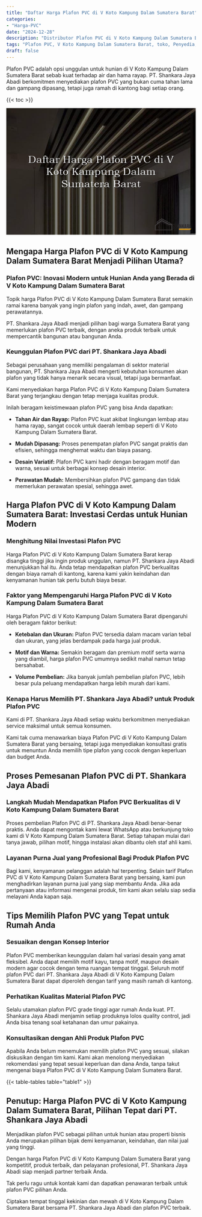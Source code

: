 ```yaml
---
title: "Daftar Harga Plafon PVC di V Koto Kampung Dalam Sumatera Barat"
categories: 
- "Harga-PVC"
date: "2024-12-28"
description: "Distributor Plafon PVC di V Koto Kampung Dalam Sumatera Barat bagi hunian, kantor, dan gerai. Material unggulan, pilihan motif, pilihan warna modern, dengan layanan instalasi dikerjakan oleh teknisi profesional dan kepastian resmi!|Jasa distribusi Plafon PVC di V Koto Kampung Dalam Sumatera Barat bagi kebutuhan tempat tinggal, kantor, maupun toko, dengan panel berkualitas dan pemasangan oleh teknisi berpengalaman serta kepastian resmi.|Solusi Plafon PVC di V Koto Kampung Dalam Sumatera Barat yang terbukti bagi rumah, perkantoran, serta ritel, bersama material unggulan dan penempatan dikerjakan oleh teknisi ahli serta garansi resmi.|Distribusi Plafon PVC di V Koto Kampung Dalam Sumatera Barat untuk tempat tinggal, kantor, serta ritel, beserta panel unggulan dan instalasi ditangani oleh tenaga ahli profesional, dilengkapi beserta kepastian resmi.}"
tags: "Plafon PVC, V Koto Kampung Dalam Sumatera Barat, toko, Penyedia, distributor"
draft: false
---
```


Plafon PVC adalah opsi unggulan untuk hunian di V Koto Kampung Dalam Sumatera Barat sebab kuat terhadap air dan hama rayap. PT. Shankara Jaya Abadi berkomitmen menyediakan plafon PVC yang bukan cuma tahan lama dan gampang dipasang, tetapi juga ramah di kantong bagi setiap orang.

{{< toc >}}

![Daftar Harga Plafon PVC di V Koto Kampung Dalam Sumatera Barat](/images/Harga-PVC/Daftar-Harga-Plafon-PVC-di-V-Koto-Kampung-Dalam-Sumatera-Barat.png)


## Mengapa Harga Plafon PVC di V Koto Kampung Dalam Sumatera Barat Menjadi Pilihan Utama?

### Plafon PVC: Inovasi Modern untuk Hunian Anda yang Berada di V Koto Kampung Dalam Sumatera Barat

Topik harga Plafon PVC di V Koto Kampung Dalam Sumatera Barat semakin ramai karena banyak yang ingin plafon yang indah, awet, dan gampang perawatannya.

PT. Shankara Jaya Abadi menjadi pilihan bagi warga Sumatera Barat yang memerlukan plafon PVC terbaik, dengan aneka produk terbaik untuk mempercantik bangunan atau bangunan Anda.

### Keunggulan Plafon PVC dari PT. Shankara Jaya Abadi

Sebagai perusahaan yang memiliki pengalaman di sektor material bangunan, PT. Shankara Jaya Abadi mengerti kebutuhan konsumen akan plafon yang tidak hanya menarik secara visual, tetapi juga bermanfaat.

Kami menyediakan harga Plafon PVC di V Koto Kampung Dalam Sumatera Barat yang terjangkau dengan tetap menjaga kualitas produk.

Inilah beragam keistimewaan plafon PVC yang bisa Anda dapatkan:

- **Tahan Air dan Rayap:** Plafon PVC kuat akibat lingkungan lembap atau hama rayap, sangat cocok untuk daerah lembap seperti di V Koto Kampung Dalam Sumatera Barat.

- **Mudah Dipasang:** Proses penempatan plafon PVC sangat praktis dan efisien, sehingga menghemat waktu dan biaya pasang.

- **Desain Variatif:** Plafon PVC kami hadir dengan beragam motif dan warna, sesuai untuk berbagai konsep desain interior.

- **Perawatan Mudah:** Membersihkan plafon PVC gampang dan tidak memerlukan perawatan spesial, sehingga awet.

## Harga Plafon PVC di V Koto Kampung Dalam Sumatera Barat: Investasi Cerdas untuk Hunian Modern

### Menghitung Nilai Investasi Plafon PVC

Harga Plafon PVC di V Koto Kampung Dalam Sumatera Barat kerap disangka tinggi jika ingin produk unggulan, namun PT. Shankara Jaya Abadi menunjukkan hal itu. Anda tetap mendapatkan plafon PVC berkualitas dengan biaya ramah di kantong, karena kami yakin keindahan dan kenyamanan hunian tak perlu butuh biaya besar.

### Faktor yang Mempengaruhi Harga Plafon PVC di V Koto Kampung Dalam Sumatera Barat

Harga Plafon PVC di V Koto Kampung Dalam Sumatera Barat dipengaruhi oleh beragam faktor berikut:

- **Ketebalan dan Ukuran:** Plafon PVC tersedia dalam macam varian tebal dan ukuran, yang jelas berdampak pada harga jual produk.

- **Motif dan Warna:** Semakin beragam dan premium motif serta warna yang diambil, harga plafon PVC umumnya sedikit mahal namun tetap bersahabat.

- **Volume Pembelian:** Jika banyak jumlah pembelian plafon PVC, lebih besar pula peluang mendapatkan harga lebih murah dari kami.

### Kenapa Harus Memilih PT. Shankara Jaya Abadi? untuk Produk Plafon PVC

Kami di PT. Shankara Jaya Abadi setiap waktu berkomitmen menyediakan service maksimal untuk semua konsumen.

Kami tak cuma menawarkan biaya Plafon PVC di V Koto Kampung Dalam Sumatera Barat yang bersaing, tetapi juga menyediakan konsultasi gratis untuk menuntun Anda memilih tipe plafon yang cocok dengan keperluan dan budget Anda.

## Proses Pemesanan Plafon PVC di PT. Shankara Jaya Abadi

### Langkah Mudah Mendapatkan Plafon PVC Berkualitas di V Koto Kampung Dalam Sumatera Barat

Proses pembelian Plafon PVC di PT. Shankara Jaya Abadi benar-benar praktis. Anda dapat mengontak kami lewat WhatsApp atau berkunjung toko kami di V Koto Kampung Dalam Sumatera Barat. Setiap tahapan mulai dari tanya jawab, pilihan motif, hingga instalasi akan dibantu oleh staf ahli kami.

### Layanan Purna Jual yang Profesional Bagi Produk Plafon PVC

Bagi kami, kenyamanan pelanggan adalah hal terpenting. Selain tarif Plafon PVC di V Koto Kampung Dalam Sumatera Barat yang bersaing, kami pun menghadirkan layanan purna jual yang siap membantu Anda. Jika ada pertanyaan atau informasi mengenai produk, tim kami akan selalu siap sedia melayani Anda kapan saja.

## Tips Memilih Plafon PVC yang Tepat untuk Rumah Anda

### Sesuaikan dengan Konsep Interior

Plafon PVC memberikan keunggulan dalam hal variasi desain yang amat fleksibel. Anda dapat memilih motif kayu, tanpa motif, maupun desain modern agar cocok dengan tema ruangan tempat tinggal. Seluruh motif plafon PVC dari PT. Shankara Jaya Abadi di V Koto Kampung Dalam Sumatera Barat dapat diperoleh dengan tarif yang masih ramah di kantong.

### Perhatikan Kualitas Material Plafon PVC

Selalu utamakan plafon PVC grade tinggi agar rumah Anda kuat. PT. Shankara Jaya Abadi menjamin setiap produknya lolos quality control, jadi Anda bisa tenang soal ketahanan dan umur pakainya.

### Konsultasikan dengan Ahli Produk Plafon PVC

Apabila Anda belum menemukan memilih plafon PVC yang sesuai, silakan diskusikan dengan tim kami. Kami akan menolong menyediakan rekomendasi yang tepat sesuai keperluan dan dana Anda, tanpa takut mengenai biaya Plafon PVC di V Koto Kampung Dalam Sumatera Barat.

{{< table-tables table="table1" >}}

## Penutup: Harga Plafon PVC di V Koto Kampung Dalam Sumatera Barat, Pilihan Tepat dari PT. Shankara Jaya Abadi

Menjadikan plafon PVC sebagai pilihan untuk hunian atau properti bisnis Anda merupakan pilihan bijak demi kenyamanan, keindahan, dan nilai jual yang tinggi.

Dengan harga Plafon PVC di V Koto Kampung Dalam Sumatera Barat yang kompetitif, produk terbaik, dan pelayanan profesional, PT. Shankara Jaya Abadi siap menjadi partner terbaik Anda.

Tak perlu ragu untuk kontak kami dan dapatkan penawaran terbaik untuk plafon PVC pilihan Anda.

Ciptakan tempat tinggal kekinian dan mewah di V Koto Kampung Dalam Sumatera Barat bersama PT. Shankara Jaya Abadi dan plafon PVC terbaik.